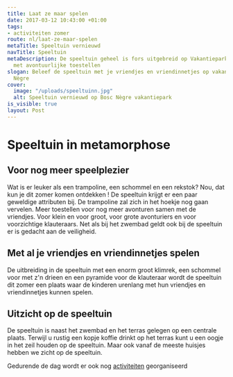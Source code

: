 ```yaml
---
title: Laat ze maar spelen
date: 2017-03-12 10:43:00 +01:00
tags:
- activiteiten zomer
route: nl/laat-ze-maar-spelen
metaTitle: Speeltuin vernieuwd
navTitle: Speeltuin
metaDescription: De speeltuin geheel is fors uitgebreid op Vakantiepark Bosc Nègre
  met avontuurlijke toestellen
slogan: Beleef de speeltuin met je vriendjes en vriendinnetjes op vakantiepark Bosc
  Nègre
cover:
  image: "/uploads/speeltuinn.jpg"
  alt: Speeltuin vernieuwd op Bosc Nègre vakantiepark
is_visible: true
layout: Post
---
```


# Speeltuin in metamorphose

## Voor nog meer speelplezier

Wat is er leuker als een trampoline, een schommel en een rekstok? Nou, dat kun je dit zomer komen ontdekken ! De speeltuin krijgt er een paar geweldige attributen bij. De trampoline zal zich in het hoekje nog gaan vervelen.
Meer toestellen voor nog meer avonturen samen met de vriendjes. Voor klein en voor groot, voor grote avonturiers en voor voorzichtige klauteraars. Net als bij het zwembad geldt ook bij de speeltuin er is gedacht aan de veiligheid.

## Met al je vriendjes en vriendinnetjes spelen
De uitbreiding in de speeltuin met een enorm groot klimrek,  een schommel voor met z'n drieen en een pyramide voor de klauteraar wordt de speeltuin dit zomer een plaats waar de kinderen urenlang met hun vriendjes en vriendinnetjes kunnen spelen. 

## Uitzicht op de speeltuin
De speeltuin is naast het zwembad en het terras gelegen op een centrale plaats. Terwijl u rustig een kopje koffie drinkt op het terras kunt u een oogje in het zeil houden op de speeltuin. Maar ook vanaf de meeste huisjes hebben we zicht op de speeltuin. 

Gedurende de dag wordt er ook nog [activiteiten](https://www.boscnegre-vacances.com/nl/animatie/) georganiseerd 